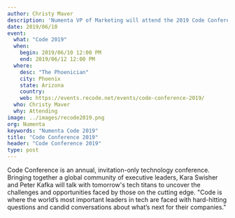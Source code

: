 ```yaml
---
author: Christy Maver
description: 'Numenta VP of Marketing will attend the 2019 Code Conference in Phoenix, Arizona.'
date: 2019/06/10
event:
  what: "Code 2019"
  when:
    begin: 2019/06/10 12:00 PM
    end: 2019/06/12 12:00 PM
  where:
    desc: "The Phoenician"
    city: Phoenix
    state: Arizona
    country:
    web: https://events.recode.net/events/code-conference-2019/
  who: Christy Maver
  why: Attending
image: ../images/recode2019.png
org: Numenta
keywords: "Numenta Code 2019"
title: "Code Conference 2019"
header: "Code Conference 2019"
type: post
---
```


Code Conference is an annual, invitation-only technology conference. Bringing together a global community of executive leaders, Kara Swisher and Peter Kafka will talk with tomorrow's tech titans to uncover the challenges and opportunities faced by those on the cutting edge.  "Code is where the world’s most important leaders in tech are faced with hard-hitting questions and candid conversations about what’s next for their companies."
